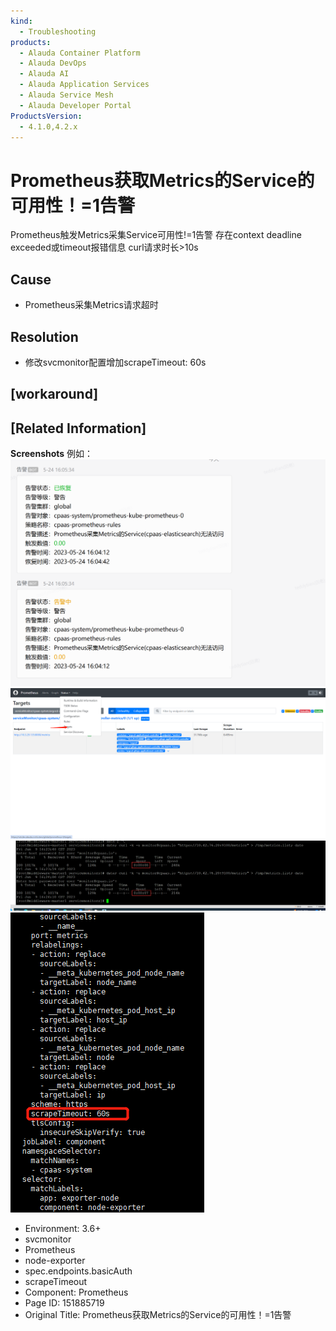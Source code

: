 ```yaml
---
kind:
  - Troubleshooting
products:
  - Alauda Container Platform
  - Alauda DevOps
  - Alauda AI
  - Alauda Application Services
  - Alauda Service Mesh
  - Alauda Developer Portal
ProductsVersion:
  - 4.1.0,4.2.x
---
```

<!-- A type of document that involves encountering a fault, diagnosing it, performing root cause analysis, and providing solutions. -->

# Prometheus获取Metrics的Service的可用性！=1告警

Prometheus触发Metrics采集Service可用性!=1告警 存在context deadline exceeded或timeout报错信息 curl请求时长>10s

## Cause
- Prometheus采集Metrics请求超时

## Resolution
- 修改svcmonitor配置增加scrapeTimeout: 60s

## [workaround]

## [Related Information]
**Screenshots**
例如：![](assets/prometheushuo-qu-metricsde-servicede-ke-yong-xing-1gao-jing/mceclip0_1684919902225_4dpcg.png)
![](assets/prometheushuo-qu-metricsde-servicede-ke-yong-xing-1gao-jing/image-2024-7-10_11-27-55.png)
![](assets/prometheushuo-qu-metricsde-servicede-ke-yong-xing-1gao-jing/mceclip0_1686299172179_cbcc8.png)
![](assets/prometheushuo-qu-metricsde-servicede-ke-yong-xing-1gao-jing/image2023-6-26_23-41-21.png)
- Environment: 3.6+
- svcmonitor
- Prometheus
- node-exporter
- spec.endpoints.basicAuth
- scrapeTimeout
- Component: Prometheus
- Page ID: 151885719
- Original Title: Prometheus获取Metrics的Service的可用性！=1告警
